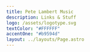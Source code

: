 ```yaml
---
title: Pete Lambert Music
description: Links & Stuff
logo: /assets/logotype.svg
textColor: "#FFFFFF"
accentOne: "#b9594d"
layout: ../layouts/Page.astro
---
```

